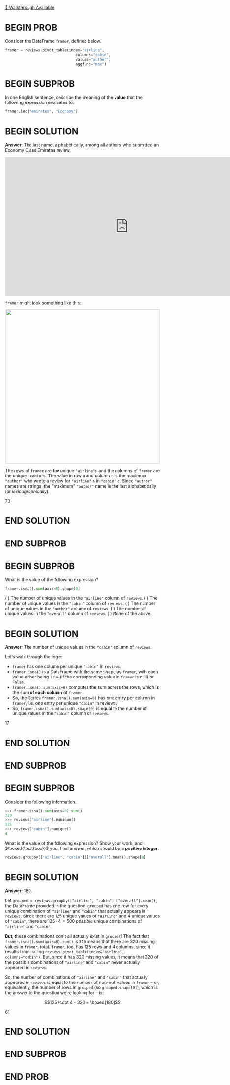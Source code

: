 [🎥 Walkthrough Available](https://www.loom.com/share/6e2d55c629b6476888280720c651dc5b?sid=541630ea-1fb1-42d4-979c-c715e64fafc5)

# BEGIN PROB

Consider the DataFrame `framer`, defined below.

```python
framer = reviews.pivot_table(index="airline",
                                columns="cabin",
                                values="author",
                                aggfunc="max")
```

# BEGIN SUBPROB

In one English sentence, describe the meaning of the **value** that the
following expression evaluates to.

```python
framer.loc["emirates", "Economy"]
```

# BEGIN SOLUTION

**Answer**: The last name, alphabetically, among all authors who submitted an
Economy Class Emirates review.

<center><iframe width="800" height="450" src="https://www.loom.com/embed/6e2d55c629b6476888280720c651dc5b?sid=9216403b-2144-496f-a85c-5a9087abaeed" frameborder="0" webkitallowfullscreen mozallowfullscreen allowfullscreen></iframe></center>

`framer` might look something like this:

<center>
<img src="../assets/images/fa24-midterm/q8-framer.png" width=500>
</center>

The rows of `framer` are the unique `"airline"`s and the columns of `framer` are the unique `"cabin"`s. The value in row `a` and column `c` is the maximum `"author"` who wrote a review for `"airline"` `a` in `"cabin"` `c`. Since `"author"` names are strings, the "maximum" `"author"` name is the last alphabetically (or _lexicographically_).

<average>73</average>

# END SOLUTION

# END SUBPROB

# BEGIN SUBPROB

What is the value of the following expression?

```python
framer.isna().sum(axis=0).shape[0]
```

( ) The number of unique values in the `"airline"` column of `reviews`.
( ) The number of unique values in the `"cabin"` column of `reviews`.
( ) The number of unique values in the `"author"` column of `reviews`.
( ) The number of unique values in the `"overall"` column of `reviews`.
( ) None of the above.

# BEGIN SOLUTION

**Answer**: The number of unique values in the `"cabin"` column of `reviews`.

Let's walk through the logic:

- `framer` has one column per unique `"cabin"` in `reviews`.
- `framer.isna()` is a DataFrame with the same shape as `framer`, with each value either being `True` (if the corresponding value in `framer` is null) or `False`.
- `framer.isna().sum(axis=0)` computes the sum across the rows, which is the sum **of each column** of `framer`.
- So, the Series `framer.isna().sum(axis=0)` has one entry per column in `framer`, i.e. one entry per unique `"cabin"` in reviews.
- So, `framer.isna().sum(axis=0).shape[0]` is equal to the number of unique values in the `"cabin"` column of `reviews`.

<average>17</average>

# END SOLUTION

# END SUBPROB

# BEGIN SUBPROB

Consider the following information.

```python
>>> framer.isna().sum(axis=0).sum()
320
>>> reviews["airline"].nunique()
125
>>> reviews["cabin"].nunique()
4
```

What is the value of the following expression? Show your work, and
$\boxed{\text{box}}$ your final answer, which should be a **positive
integer**.

```python
reviews.groupby(["airline", "cabin"])["overall"].mean().shape[0]
```

# BEGIN SOLUTION

**Answer**: 180.

Let `grouped = reviews.groupby(["airline", "cabin"])["overall"].mean()`, the DataFrame provided in the question. `grouped` has one row for every unique combination of `"airline"` and `"cabin"` that actually appears in `reviews`. Since there are 125 unique values of `"airline"` and 4 unique values of `"cabin"`, there are $125 \cdot 4 = 500$ _possible_ unique combinations of `"airline"` and `"cabin"`.

**But**, these combinations don't all actually exist in `grouper`! The fact that `framer.isna().sum(axis=0).sum()` is `320` means that there are 320 missing values in `framer`, total. `framer`, too, has 125 rows and 4 columns, since it results from calling `reviews.pivot_table(index="airline", columns="cabin")`. But, since it has 320 missing values, it means that 320 of the possible combinations of `"airline"` and `"cabin"` never actually appeared in `reviews`.

So, the number of combinations of `"airline"` and `"cabin"` that actually appeared in `reviews` is equal to the number of non-null values in `framer` – or, equivalently, the number of rows in `grouped` (so `grouped.shape[0]`), which is the answer to the question we're looking for – is:

$$125 \cdot 4 - 320 = \boxed{180}$$

<average>61</average>

# END SOLUTION

# END SUBPROB

# END PROB